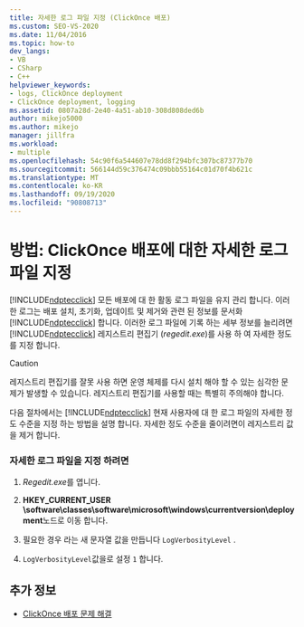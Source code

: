 ```yaml
---
title: 자세한 로그 파일 지정 (ClickOnce 배포)
ms.custom: SEO-VS-2020
ms.date: 11/04/2016
ms.topic: how-to
dev_langs:
- VB
- CSharp
- C++
helpviewer_keywords:
- logs, ClickOnce deployment
- ClickOnce deployment, logging
ms.assetid: 0807a28d-2e40-4a51-ab10-308d808ded6b
author: mikejo5000
ms.author: mikejo
manager: jillfra
ms.workload:
- multiple
ms.openlocfilehash: 54c90f6a544607e78dd8f294bfc307bc87377b70
ms.sourcegitcommit: 566144d59c376474c09bbb55164c01d70f4b621c
ms.translationtype: MT
ms.contentlocale: ko-KR
ms.lasthandoff: 09/19/2020
ms.locfileid: "90808713"
---
```

# <a name="how-to-specify-verbose-log-files-for-clickonce-deployments"></a>방법: ClickOnce 배포에 대한 자세한 로그 파일 지정
[!INCLUDE[ndptecclick](../deployment/includes/ndptecclick_md.md)] 모든 배포에 대 한 활동 로그 파일을 유지 관리 합니다. 이러한 로그는 배포 설치, 초기화, 업데이트 및 제거와 관련 된 정보를 문서화 [!INCLUDE[ndptecclick](../deployment/includes/ndptecclick_md.md)] 합니다. 이러한 로그 파일에 기록 하는 세부 정보를 늘리려면 [!INCLUDE[ndptecclick](../deployment/includes/ndptecclick_md.md)] 레지스트리 편집기 (*regedit.exe*)를 사용 하 여 자세한 정도를 지정 합니다.

> [!CAUTION]
> 레지스트리 편집기를 잘못 사용 하면 운영 체제를 다시 설치 해야 할 수 있는 심각한 문제가 발생할 수 있습니다. 레지스트리 편집기를 사용할 때는 특별히 주의해야 합니다.

 다음 절차에서는 [!INCLUDE[ndptecclick](../deployment/includes/ndptecclick_md.md)] 현재 사용자에 대 한 로그 파일의 자세한 정도 수준을 지정 하는 방법을 설명 합니다. 자세한 정도 수준을 줄이려면이 레지스트리 값을 제거 합니다.

### <a name="to-specify-verbose-log-files"></a>자세한 로그 파일을 지정 하려면

1. *Regedit.exe*를 엽니다.

2. **HKEY_CURRENT_USER \software\classes\software\microsoft\windows\currentversion\deployment**노드로 이동 합니다.

3. 필요한 경우 라는 새 문자열 값을 만듭니다 `LogVerbosityLevel` .

4. `LogVerbosityLevel`값을로 설정 `1` 합니다.

## <a name="see-also"></a>추가 정보
- [ClickOnce 배포 문제 해결](../deployment/troubleshooting-clickonce-deployments.md)